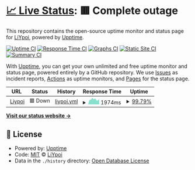 # [📈 Live Status](https://LiYpoi.github.io/Upptime): <!--live status--> **🟥 Complete outage**

This repository contains the open-source uptime monitor and status page for [LiYpoi](https://www.liypoi.top/), powered by [Upptime](https://github.com/upptime/upptime).

[![Uptime CI](https://github.com/LiYpoi/Upptime/workflows/Uptime%20CI/badge.svg)](https://github.com/LiYpoi/Upptime/actions?query=workflow%3A%22Uptime+CI%22)
[![Response Time CI](https://github.com/LiYpoi/Upptime/workflows/Response%20Time%20CI/badge.svg)](https://github.com/LiYpoi/Upptime/actions?query=workflow%3A%22Response+Time+CI%22)
[![Graphs CI](https://github.com/LiYpoi/Upptime/workflows/Graphs%20CI/badge.svg)](https://github.com/LiYpoi/Upptime/actions?query=workflow%3A%22Graphs+CI%22)
[![Static Site CI](https://github.com/LiYpoi/Upptime/workflows/Static%20Site%20CI/badge.svg)](https://github.com/LiYpoi/Upptime/actions?query=workflow%3A%22Static+Site+CI%22)
[![Summary CI](https://github.com/LiYpoi/Upptime/workflows/Summary%20CI/badge.svg)](https://github.com/LiYpoi/Upptime/actions?query=workflow%3A%22Summary+CI%22)

With [Upptime](https://upptime.js.org), you can get your own unlimited and free uptime monitor and status page, powered entirely by a GitHub repository. We use [Issues](https://github.com/LiYpoi/Upptime/issues) as incident reports, [Actions](https://github.com/LiYpoi/Upptime/actions) as uptime monitors, and [Pages](https://LiYpoi.github.io/Upptime) for the status page.

<!--start: status pages-->
<!-- This summary is generated by Upptime (https://github.com/upptime/upptime) -->
<!-- Do not edit this manually, your changes will be overwritten -->
<!-- prettier-ignore -->
| URL | Status | History | Response Time | Uptime |
| --- | ------ | ------- | ------------- | ------ |
| <img alt="" src="https://icons.duckduckgo.com/ip3/www.liypoi.top.ico" height="13"> [Liypoi](https://www.liypoi.top) | 🟥 Down | [liypoi.yml](https://github.com/LiYpoi/Upptime/commits/HEAD/history/liypoi.yml) | <details><summary><img alt="Response time graph" src="./graphs/liypoi/response-time-week.png" height="20"> 1974ms</summary><br><a href="https://LiYpoi.github.io/Upptime/history/liypoi"><img alt="Response time 2178" src="https://img.shields.io/endpoint?url=https%3A%2F%2Fraw.githubusercontent.com%2FLiYpoi%2FUpptime%2FHEAD%2Fapi%2Fliypoi%2Fresponse-time.json"></a><br><a href="https://LiYpoi.github.io/Upptime/history/liypoi"><img alt="24-hour response time 1850" src="https://img.shields.io/endpoint?url=https%3A%2F%2Fraw.githubusercontent.com%2FLiYpoi%2FUpptime%2FHEAD%2Fapi%2Fliypoi%2Fresponse-time-day.json"></a><br><a href="https://LiYpoi.github.io/Upptime/history/liypoi"><img alt="7-day response time 1974" src="https://img.shields.io/endpoint?url=https%3A%2F%2Fraw.githubusercontent.com%2FLiYpoi%2FUpptime%2FHEAD%2Fapi%2Fliypoi%2Fresponse-time-week.json"></a><br><a href="https://LiYpoi.github.io/Upptime/history/liypoi"><img alt="30-day response time 2004" src="https://img.shields.io/endpoint?url=https%3A%2F%2Fraw.githubusercontent.com%2FLiYpoi%2FUpptime%2FHEAD%2Fapi%2Fliypoi%2Fresponse-time-month.json"></a><br><a href="https://LiYpoi.github.io/Upptime/history/liypoi"><img alt="1-year response time 2176" src="https://img.shields.io/endpoint?url=https%3A%2F%2Fraw.githubusercontent.com%2FLiYpoi%2FUpptime%2FHEAD%2Fapi%2Fliypoi%2Fresponse-time-year.json"></a></details> | <details><summary><a href="https://LiYpoi.github.io/Upptime/history/liypoi">99.79%</a></summary><a href="https://LiYpoi.github.io/Upptime/history/liypoi"><img alt="All-time uptime 99.30%" src="https://img.shields.io/endpoint?url=https%3A%2F%2Fraw.githubusercontent.com%2FLiYpoi%2FUpptime%2FHEAD%2Fapi%2Fliypoi%2Fuptime.json"></a><br><a href="https://LiYpoi.github.io/Upptime/history/liypoi"><img alt="24-hour uptime 98.51%" src="https://img.shields.io/endpoint?url=https%3A%2F%2Fraw.githubusercontent.com%2FLiYpoi%2FUpptime%2FHEAD%2Fapi%2Fliypoi%2Fuptime-day.json"></a><br><a href="https://LiYpoi.github.io/Upptime/history/liypoi"><img alt="7-day uptime 99.79%" src="https://img.shields.io/endpoint?url=https%3A%2F%2Fraw.githubusercontent.com%2FLiYpoi%2FUpptime%2FHEAD%2Fapi%2Fliypoi%2Fuptime-week.json"></a><br><a href="https://LiYpoi.github.io/Upptime/history/liypoi"><img alt="30-day uptime 99.77%" src="https://img.shields.io/endpoint?url=https%3A%2F%2Fraw.githubusercontent.com%2FLiYpoi%2FUpptime%2FHEAD%2Fapi%2Fliypoi%2Fuptime-month.json"></a><br><a href="https://LiYpoi.github.io/Upptime/history/liypoi"><img alt="1-year uptime 99.21%" src="https://img.shields.io/endpoint?url=https%3A%2F%2Fraw.githubusercontent.com%2FLiYpoi%2FUpptime%2FHEAD%2Fapi%2Fliypoi%2Fuptime-year.json"></a></details>

<!--end: status pages-->

[**Visit our status website →**](https://LiYpoi.github.io/Upptime)

## 📄 License

- Powered by: [Upptime](https://github.com/upptime/upptime)
- Code: [MIT](./LICENSE) © [LiYpoi](https://www.liypoi.top/)
- Data in the `./history` directory: [Open Database License](https://opendatacommons.org/licenses/odbl/1-0/)
